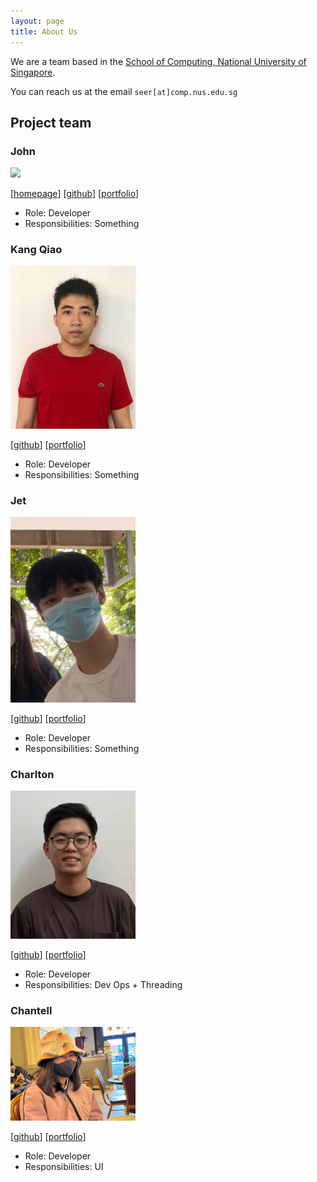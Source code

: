 ```yaml
---
layout: page
title: About Us
---
```


We are a team based in the [School of Computing, National University of Singapore](http://www.comp.nus.edu.sg).

You can reach us at the email `seer[at]comp.nus.edu.sg`

## Project team

### John

<img src="images/johnrhimawan.png" width="200px">

[[homepage](http://www.comp.nus.edu.sg/~damithch)]
[[github](https://github.com/johnrhimawan)]
[[portfolio](team/johndoe.md)]

* Role: Developer
* Responsibilities: Something

### Kang Qiao

<img src="images/kangqiao322.png" width="200px">

[[github](https://github.com/kangqiao322)]
[[portfolio](team/johndoe.md)]

* Role: Developer
* Responsibilities: Something

### Jet

<img src="images/jetlfj.png" width="200px">

[[github](http://github.com/jetlfj)] [[portfolio](team/johndoe.md)]

* Role: Developer
* Responsibilities: Something

### Charlton

<img src="images/bigcrushes.png" width="200px">

[[github](http://github.com/bigcrushes)]
[[portfolio](team/johndoe.md)]

* Role: Developer
* Responsibilities: Dev Ops + Threading

### Chantell

<img src="images/chantellyu.jpeg" width="200px">

[[github](http://github.com/chantellyu)]
[[portfolio](team/johndoe.md)]

* Role: Developer
* Responsibilities: UI
